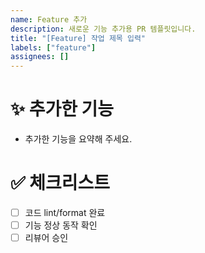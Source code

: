 ```yaml
---
name: Feature 추가
description: 새로운 기능 추가용 PR 템플릿입니다.
title: "[Feature] 작업 제목 입력"
labels: ["feature"]
assignees: []
---
```


# ✨ 추가한 기능
- 추가한 기능을 요약해 주세요.

# ✅ 체크리스트
- [ ] 코드 lint/format 완료
- [ ] 기능 정상 동작 확인
- [ ] 리뷰어 승인
